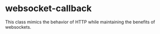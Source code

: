 # websocket-callback
This class mimics the behavior of HTTP while maintaining the benefits of websockets.
